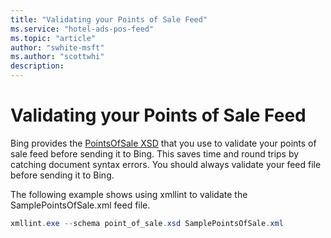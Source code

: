 ```yaml
---
title: "Validating your Points of Sale Feed"
ms.service: "hotel-ads-pos-feed"
ms.topic: "article"
author: "swhite-msft"
ms.author: "scottwhi"
description: 
---
```

# Validating your Points of Sale Feed
Bing provides the [PointsOfSale XSD](https://bhacstatic.blob.core.windows.net/schemas/point_of_sale.xsd) that you use to validate your points of sale feed before sending it to Bing. This saves time and round trips by catching document syntax errors. You should always validate your feed file before sending it to Bing.

The following example shows using xmllint to validate the SamplePointsOfSale.xml feed file.

```powershell
xmllint.exe --schema point_of_sale.xsd SamplePointsOfSale.xml
```
